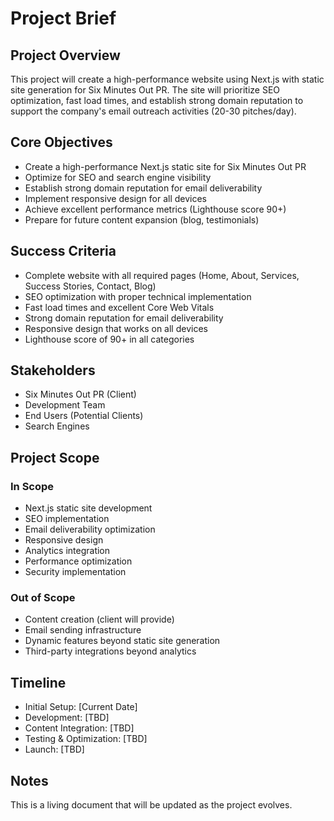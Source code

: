 # Project Brief

## Project Overview
This project will create a high-performance website using Next.js with static site generation for Six Minutes Out PR. The site will prioritize SEO optimization, fast load times, and establish strong domain reputation to support the company's email outreach activities (20-30 pitches/day).

## Core Objectives
- Create a high-performance Next.js static site for Six Minutes Out PR
- Optimize for SEO and search engine visibility
- Establish strong domain reputation for email deliverability
- Implement responsive design for all devices
- Achieve excellent performance metrics (Lighthouse score 90+)
- Prepare for future content expansion (blog, testimonials)

## Success Criteria
- Complete website with all required pages (Home, About, Services, Success Stories, Contact, Blog)
- SEO optimization with proper technical implementation
- Fast load times and excellent Core Web Vitals
- Strong domain reputation for email deliverability
- Responsive design that works on all devices
- Lighthouse score of 90+ in all categories

## Stakeholders
- Six Minutes Out PR (Client)
- Development Team
- End Users (Potential Clients)
- Search Engines

## Project Scope
### In Scope
- Next.js static site development
- SEO implementation
- Email deliverability optimization
- Responsive design
- Analytics integration
- Performance optimization
- Security implementation

### Out of Scope
- Content creation (client will provide)
- Email sending infrastructure
- Dynamic features beyond static site generation
- Third-party integrations beyond analytics

## Timeline
- Initial Setup: [Current Date]
- Development: [TBD]
- Content Integration: [TBD]
- Testing & Optimization: [TBD]
- Launch: [TBD]

## Notes
This is a living document that will be updated as the project evolves. 